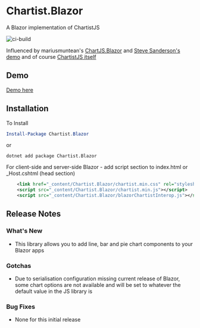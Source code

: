 # Chartist.Blazor
A Blazor implementation of ChartistJS

![ci-build](https://github.com/sxotney/Chartist.Blazor/workflows/ci-build/badge.svg)

Influenced by mariusmuntean's [ChartJS.Blazor](https://github.com/mariusmuntean/ChartJs.Blazor) and [Steve Sanderson's demo](https://github.com/SteveSandersonMS/presentation-2020-01-NdcBlazorComponentLibraries) and of course [ChartistJS itself](https://github.com/gionkunz/chartist-js)

## Demo

[Demo here](https://chartistblazordemo.azurewebsites.net/)

## Installation

To Install 

```ps1
Install-Package Chartist.Blazor
```
or
```
dotnet add package Chartist.Blazor
```

For client-side and server-side Blazor - add script section to index.html or _Host.cshtml (head section)

```xml
    <link href="_content/Chartist.Blazor/chartist.min.css" rel="stylesheet" />
    <script src="_content/Chartist.Blazor/chartist.min.js"></script>
    <script src="_content/Chartist.Blazor/blazorChartistInterop.js"></script>
```


## Release Notes

### What's New

- This library allows you to add line, bar and pie chart components to your Blazor apps

### Gotchas

- Due to serialisation configuration missing current release of Blazor, some chart options are not available and will be set to whatever the default value in the JS library is

### Bug Fixes

- None for this initial release
